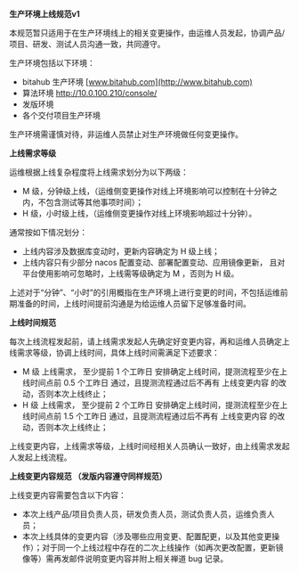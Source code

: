 **生产环境上线规范v1**

本规范暂只适用于在生产环境线上的相关变更操作，由运维人员发起，协调产品/项目、研发、测试人员沟通一致，共同遵守。

生产环境包括以下环境：

- bitahub 生产环境 [www.bitahub.com](http://www.bitahub.com)
- 算法环境 http://10.0.100.210/console/
- 发版环境
- 各个交付项目生产环境

生产环境需谨慎对待，非运维人员禁止对生产环境做任何变更操作。

**上线需求等级**

运维根据上线复杂程度将上线需求划分为以下两级：

- M 级，分钟级上线，（运维侧变更操作对线上环境影响可以控制在十分钟之内，不包含测试等其他事项时间）；
-  H 级，小时级上线，（运维侧变更操作对线上环境影响超过十分钟）。

通常按如下情况划分：

- 上线内容涉及数据库变动时，更新内容确定为 H 级上线；
- 上线内容只有少部分 nacos 配置变动、部署配置变动、应用镜像更新， 且对平台使用影响可忽略时，上线需等级确定为 M ，否则为 H 级。

上述对于“分钟”、“小时”的引用概指在生产环境上进行变更的时间，不包括运维前期准备的时间，上线时间提前沟通是为给运维人员留下足够准备时间。

**上线时间规范**

每次上线流程发起前，请上线需求发起人先确定好变更内容，再和运维人员确定上线需求等级，协调上线时间，具体上线时间需满足下述要求：

-  M 级 上线需求， 至少提前 1 个工昨日 安排确定上线时间，提测流程至少在上线时间点前 0.5 个工昨日 通过，且提测流程通过后不再有 上线变更内容 的改动，否则本次上线终止；
-  H 级 上线需求， 至少提前 2 个工昨日 安排确定上线时间，提测流程至少在上线时间点前 1.5 个工昨日 通过，且提测流程通过后不再有 上线变更内容 的改动，否则本次上线终止；

上线变更内容，上线需求等级，上线时间经相关人员确认一致好，由上线需求发起人发起上线流程。

**上线变更内容规范 （发版内容遵守同样规范）**

上线变更内容需要包含以下内容：

- 本次上线产品/项目负责人员，研发负责人员，测试负责人员，运维负责人员；
- 本次上线具体的变更内容（涉及哪些应用变更、配置配更，以及其他变更操作）；对于同一个上线过程中存在的二次上线操作（如再次更改配置，更新镜像等）需再发邮件说明变更内容并附上相关禅道 bug 记录。